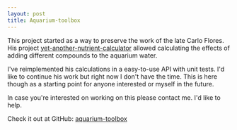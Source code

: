 ```yaml
---
layout: post
title: Aquarium-toolbox
---
```


This project started as a way to preserve the work of the late Carlo Flores.
His project
[yet-another-nutrient-calculator](https://github.com/flores/yet-another-nutrient-calculator)
allowed calculating the effects of adding different compounds to the aquarium
water.

I've reimplemented his calculations in a easy-to-use API with unit tests. I'd
like to continue his work but right now I don't have the time. This is here
though as a starting point for anyone interested or myself in the future.

In case you're interested on working on this please contact me. I'd like to help.

Check it out at GitHub: [aquarium-toolbox](https://github.com/berarma/aquarium-toolbox/)
